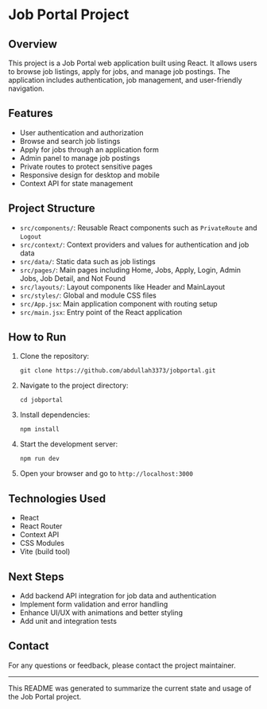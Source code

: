 # Job Portal Project

## Overview
This project is a Job Portal web application built using React. It allows users to browse job listings, apply for jobs, and manage job postings. The application includes authentication, job management, and user-friendly navigation.

## Features
- User authentication and authorization
- Browse and search job listings
- Apply for jobs through an application form
- Admin panel to manage job postings
- Private routes to protect sensitive pages
- Responsive design for desktop and mobile
- Context API for state management

## Project Structure
- `src/components/`: Reusable React components such as `PrivateRoute` and `Logout`
- `src/context/`: Context providers and values for authentication and job data
- `src/data/`: Static data such as job listings
- `src/pages/`: Main pages including Home, Jobs, Apply, Login, Admin Jobs, Job Detail, and Not Found
- `src/layouts/`: Layout components like Header and MainLayout
- `src/styles/`: Global and module CSS files
- `src/App.jsx`: Main application component with routing setup
- `src/main.jsx`: Entry point of the React application

## How to Run
1. Clone the repository:
   ```
   git clone https://github.com/abdullah3373/jobportal.git
   ```
2. Navigate to the project directory:
   ```
   cd jobportal
   ```
3. Install dependencies:
   ```
   npm install
   ```
4. Start the development server:
   ```
   npm run dev
   ```
5. Open your browser and go to `http://localhost:3000`

## Technologies Used
- React
- React Router
- Context API
- CSS Modules
- Vite (build tool)

## Next Steps
- Add backend API integration for job data and authentication
- Implement form validation and error handling
- Enhance UI/UX with animations and better styling
- Add unit and integration tests

## Contact
For any questions or feedback, please contact the project maintainer.

---
This README was generated to summarize the current state and usage of the Job Portal project.
